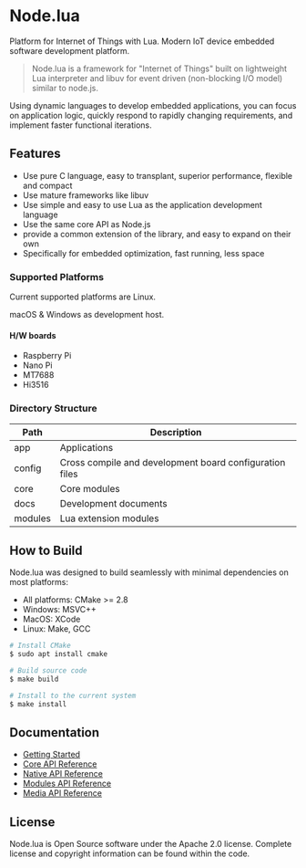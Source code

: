 # Node.lua

Platform for Internet of Things with Lua.
Modern IoT device embedded software development platform.

> Node.lua is a framework for "Internet of Things" built on lightweight Lua interpreter and libuv for event driven (non-blocking I/O model) similar to node.js.

Using dynamic languages to develop embedded applications, you can focus on application logic, quickly respond to rapidly changing requirements, and implement faster functional iterations.

## Features

- Use pure C language, easy to transplant, superior performance, flexible and compact
- Use mature frameworks like libuv
- Use simple and easy to use Lua as the application development language
- Use the same core API as Node.js
- provide a common extension of the library, and easy to expand on their own
- Specifically for embedded optimization, fast running, less space

### Supported Platforms

Current supported platforms are Linux.

macOS & Windows as development host.

#### H/W boards

- Raspberry Pi
- Nano Pi
- MT7688
- Hi3516

### Directory Structure

| Path       | Description
| ---        | ---
| app        | Applications
| config     | Cross compile and development board configuration files
| core       | Core modules
| docs       | Development documents
| modules    | Lua extension modules

## How to Build

Node.lua was designed to build seamlessly with minimal dependencies on most platforms:

- All platforms: CMake >= 2.8
- Windows: MSVC++
- MacOS: XCode
- Linux: Make, GCC

```sh
# Install CMake
$ sudo apt install cmake

# Build source code
$ make build

# Install to the current system
$ make install

```

## Documentation

- [Getting Started](docs/cn/docs/README.md)
- [Core API Reference](docs/cn/core/README.md)
- [Native API Reference](docs/cn/native/README.md)
- [Modules API Reference](docs/cn/modules/README.md)
- [Media API Reference](docs/cn/media/overview.md)

## License

Node.lua is Open Source software under the Apache 2.0 license. Complete license and copyright information can be found within the code.
